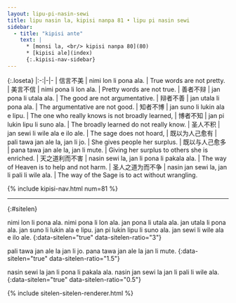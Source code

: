 ```yaml
---
layout: lipu-pi-nasin-sewi
title: lipu nasin la, kipisi nanpa 81 • lipu pi nasin sewi
sidebar:
  - title: "kipisi ante"
    text: |
      * [monsi la, <br/> kipisi nanpa 80](80)
      * [kipisi ale](index)
      {:.kipisi-nav-sidebar}
---
```


{:.loseta}
|:-:|-|-
| 信言不美         | nimi lon li pona ala.                       | True words are not pretty.
| 美言不信         | nimi pona li lon ala.                       | Pretty words are not true.
| 善者不辩         | jan pona li utala ala.                      | The good are not argumentative.
| 辩者不善         | jan utala li pona ala.                      | The argumentative are not good.
| 知者不博         | jan suno li lukin ala e lipu.               | The one who really knows is not broadly learned,
| 博者不知         | jan pi lukin lipu li suno ala.              | The broadly learned do not really know.
| 圣人不积         | jan sewi li wile ala e ilo ale.             | The sage does not hoard,
| 既以为人己愈有   | pali tawa jan ale la, jan li jo.            | She gives people her surplus.
| 既以与人己愈多   | pana tawa jan ale la, jan li mute.          | Giving her surplus to others she is enriched.
| 天之道利而不害   | nasin sewi la, jan li pona li pakala ala.   | The way of Heaven is to help and not harm.
| 圣人之道为而不争 | nasin jan sewi la, jan li pali li wile ala. | The way of the Sage is to act without wrangling.

{% include kipisi-nav.html num=81 %}

-------
{:#sitelen}

nimi lon li pona ala.
nimi pona li lon ala.
jan pona li utala ala.
jan utala li pona ala.
jan suno li lukin ala e lipu.
jan pi lukin lipu li suno ala.
jan sewi li wile ala e ilo ale.
{:data-sitelen="true" data-sitelen-ratio="3"}

pali tawa jan ale la jan li jo.
pana tawa jan ale la jan li mute.
{:data-sitelen="true" data-sitelen-ratio="1.5"}

nasin sewi la jan li pona li pakala ala.
nasin jan sewi la jan li pali li wile ala.
{:data-sitelen="true" data-sitelen-ratio="0.5"}

{% include sitelen-sitelen-renderer.html %}
